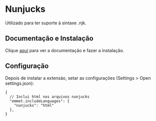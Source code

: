 # Nunjucks

Utilizado para ter suporte à sintaxe .njk.

## Documentação e Instalação

Clique [aqui](https://marketplace.visualstudio.com/items?itemName=ronnidc.nunjucks) para ver a documentação e fazer a instalação.

## Configuração

Depois de instalar a extensão, setar as configurações (Settings > Open settings.json):

```
{
  // Inclui html nos arquivos nunjucks
  "emmet.includeLanguages": {
    "nunjucks": "html"
  },
}
```
